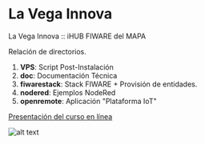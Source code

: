 # La Vega Innova
La Vega Innova :: iHUB FIWARE del MAPA

Relación de directorios.

1. **VPS**: Script Post-Instalación
2. **doc**: Documentación Técnica
3. **fiwarestack**: Stack FIWARE + Provisión de entidades.
4. **nodered**: Ejemplos NodeRed
5. **openremote**: Aplicación "Plataforma IoT"

[Presentación del curso en línea](http://tiny.cc/0iofvz)

![alt text](https://github.com/jcheca/lavegainnova/blob/main/lavegaFormacion.png "LaVega Innova Formación")
